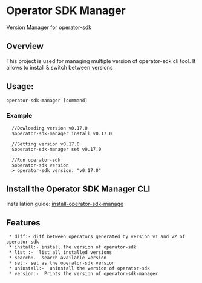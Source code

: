 # Operator SDK Manager
Version Manager for operator-sdk

## Overview
This project is used for managing multiple version of operator-sdk cli tool. It allows to install & switch between versions

## Usage:
``
  operator-sdk-manager [command]
``
### Example

 ```
   //Dowloading version v0.17.0
   $operator-sdk-manager install v0.17.0
   
   //Setting version v0.17.0
   $operator-sdk-manager set v0.17.0
   
   //Run operator-sdk
   $operator-sdk version 
   > operator-sdk version: "v0.17.0"
 ```
 

## Install the Operator SDK Manager CLI
Installation guide: [install-operator-sdk-manage](doc/install-operator-sdk-manager.md)


## Features

```
 * diff:- diff between operators generated by version v1 and v2 of operator-sdk
 * install:- install the version of operator-sdk
 * list :-  list all installed versions
 * search:-  search available version
 * set:- set as the operator-sdk version
 * uninstall:-  uninstall the version of operator-sdk
 * version:-  Prints the version of operator-sdk-manager
 ```
